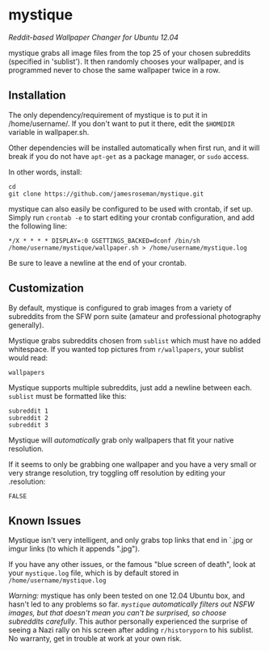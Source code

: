 mystique
========

*Reddit-based Wallpaper Changer for Ubuntu 12.04*

mystique grabs all image files from the top 25 of your chosen subreddits (specified in 'sublist'). It then randomly chooses your wallpaper, and is programmed never to chose the same wallpaper twice in a row.

Installation
-----------

The only dependency/requirement of mystique is to put it in /home/username/. If you don't want to put it there, edit the `$HOMEDIR` variable in wallpaper.sh.

Other dependencies will be installed automatically when first run, and it will break if you do not have `apt-get` as a package manager, or `sudo` access.

In other words, install:

    cd
    git clone https://github.com/jamesroseman/mystique.git

mystique can also easily be configured to be used with crontab, if set up. Simply run `crontab -e` to start editing your crontab configuration, and add the following line:

    */X * * * * DISPLAY=:0 GSETTINGS_BACKED=dconf /bin/sh /home/username/mystique/wallpaper.sh > /home/username/mystique.log

Be sure to leave a newline at the end of your crontab.

Customization
-------------

By default, mystique is configured to grab images from a variety of subreddits from the SFW porn suite (amateur and professional photography generally).

Mystique grabs subreddits chosen from `sublist` which must have no added whitespace. If you wanted top pictures from `r/wallpapers`, your sublist would read:

    wallpapers

Mystique supports multiple subreddits, just add a newline between each. `sublist` must be formatted like this:

    subreddit 1
    subreddit 2
    subreddit 3

Mystique will *automatically* grab only wallpapers that fit your native resolution.

If it seems to only be grabbing one wallpaper and you have a very small or very strange resolution, try toggling off resolution by editing your .resolution:

    FALSE

Known Issues
-------------

Mystique isn't very intelligent, and only grabs top links that end in `.jpg or imgur links (to which it appends ".jpg"). 

If you have any other issues, or the famous "blue screen of death", look at your `mystique.log` file, which is by default stored in `/home/username/mystique.log`

*Warning:* mystique has only been tested on one 12.04 Ubuntu box, and hasn't led to any problems so far. *`mystique` automatically filters out NSFW images, but that doesn't mean you can't be surprised, so choose subreddits carefully*. This author personally experienced the surprise of seeing a Nazi rally on his screen after adding `r/historyporn` to his sublist. No warranty, get in trouble at work at your own risk. 
